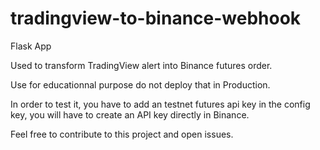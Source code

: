 # tradingview-to-binance-webhook
Flask App 

Used to transform TradingView alert into Binance futures order.

Use for educationnal purpose do not deploy that in Production.

In order to test it, you have to add an testnet futures api key in the config key, you will have to create an API key directly in Binance.

Feel free to contribute to this project and open issues.
